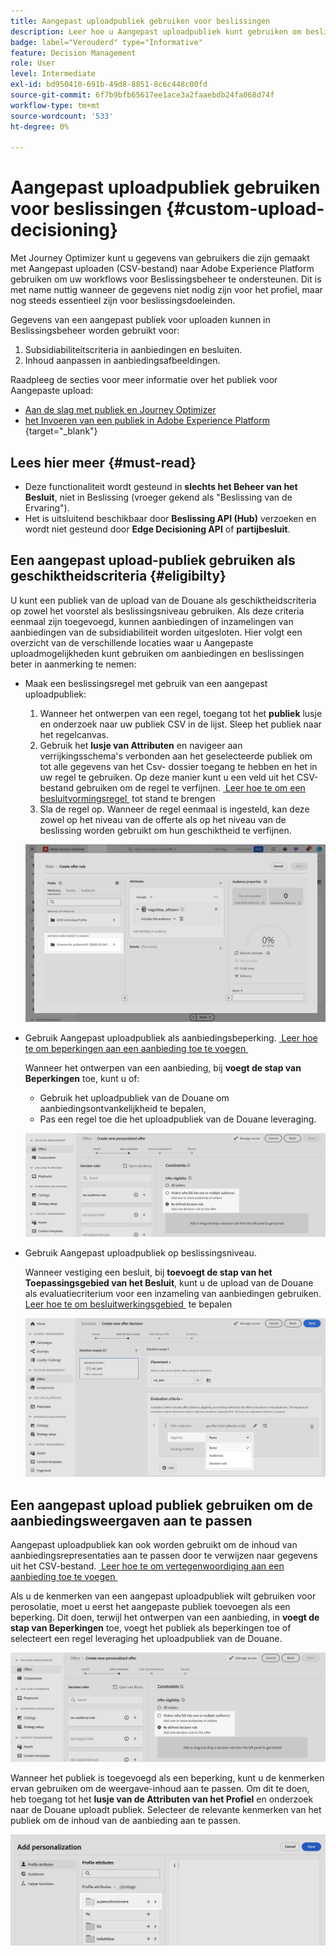 ```yaml
---
title: Aangepast uploadpubliek gebruiken voor beslissingen
description: Leer hoe u Aangepast uploadpubliek kunt gebruiken om beslissingen te nemen.
badge: label="Verouderd" type="Informative"
feature: Decision Management
role: User
level: Intermediate
exl-id: bd950410-691b-49d8-8851-8c6c448c00fd
source-git-commit: 6f7b9bfb65617ee1ace3a2faaebdb24fa068d74f
workflow-type: tm+mt
source-wordcount: '533'
ht-degree: 0%

---
```


# Aangepast uploadpubliek gebruiken voor beslissingen {#custom-upload-decisioning}

Met Journey Optimizer kunt u gegevens van gebruikers die zijn gemaakt met Aangepast uploaden (CSV-bestand) naar Adobe Experience Platform gebruiken om uw workflows voor Beslissingsbeheer te ondersteunen. Dit is met name nuttig wanneer de gegevens niet nodig zijn voor het profiel, maar nog steeds essentieel zijn voor beslissingsdoeleinden.

Gegevens van een aangepast publiek voor uploaden kunnen in Beslissingsbeheer worden gebruikt voor:

1. Subsidiabiliteitscriteria in aanbiedingen en besluiten.
2. Inhoud aanpassen in aanbiedingsafbeeldingen.

Raadpleeg de secties voor meer informatie over het publiek voor Aangepaste upload:

* [Aan de slag met publiek en Journey Optimizer](../audience/about-audiences.md)
* [&#x200B; het Invoeren van een publiek in Adobe Experience Platform &#x200B;](https://experienceleague.adobe.com/en/docs/experience-platform/segmentation/ui/audience-portal#import-audience){target="_blank"}

## Lees hier meer {#must-read}

* Deze functionaliteit wordt gesteund in **slechts het Beheer van het Besluit**, niet in Beslissing (vroeger gekend als &quot;Beslissing van de Ervaring&quot;).
* Het is uitsluitend beschikbaar door **Beslissing API (Hub)** verzoeken en wordt niet gesteund door **Edge Decisioning API** of **partijbesluit**.

## Een aangepast upload-publiek gebruiken als geschiktheidscriteria {#eligibilty}

U kunt een publiek van de upload van de Douane als geschiktheidscriteria op zowel het voorstel als beslissingsniveau gebruiken. Als deze criteria eenmaal zijn toegevoegd, kunnen aanbiedingen of inzamelingen van aanbiedingen van de subsidiabiliteit worden uitgesloten. Hier volgt een overzicht van de verschillende locaties waar u Aangepaste uploadmogelijkheden kunt gebruiken om aanbiedingen en beslissingen beter in aanmerking te nemen:

* Maak een beslissingsregel met gebruik van een aangepast uploadpubliek:

   1. Wanneer het ontwerpen van een regel, toegang tot het **publiek** lusje en onderzoek naar uw publiek CSV in de lijst. Sleep het publiek naar het regelcanvas.
   1. Gebruik het **lusje van Attributen** en navigeer aan verrijkingsschema&#39;s verbonden aan het geselecteerde publiek om tot alle gegevens van het Csv- dossier toegang te hebben en het in uw regel te gebruiken. Op deze manier kunt u een veld uit het CSV-bestand gebruiken om de regel te verfijnen. [&#x200B; Leer hoe te om een besluitvormingsregel &#x200B;](../offers/offer-library/creating-decision-rules.md) tot stand te brengen
   1. Sla de regel op. Wanneer de regel eenmaal is ingesteld, kan deze zowel op het niveau van de offerte als op het niveau van de beslissing worden gebruikt om hun geschiktheid te verfijnen.

  ![](assets/csv-rule.png)

* Gebruik Aangepast uploadpubliek als aanbiedingsbeperking. [&#x200B; Leer hoe te om beperkingen aan een aanbieding toe te voegen &#x200B;](../offers/offer-library/add-constraints.md)

  Wanneer het ontwerpen van een aanbieding, bij **voegt de stap van Beperkingen** toe, kunt u of:

   * Gebruik het uploadpubliek van de Douane om aanbiedingsontvankelijkheid te bepalen,
   * Pas een regel toe die het uploadpubliek van de Douane leveraging.

  ![](assets/csv-offer.png)

* Gebruik Aangepast uploadpubliek op beslissingsniveau.

  Wanneer vestiging een besluit, bij **toevoegt de stap van het Toepassingsgebied van het Besluit**, kunt u de upload van de Douane als evaluatiecriterium voor een inzameling van aanbiedingen gebruiken. [&#x200B; Leer hoe te om besluitwerkingsgebied &#x200B;](../offers/offer-activities/create-offer-activities.md#add-decision-scopes) te bepalen

  ![](assets/csv-decision.png)

## Een aangepast upload publiek gebruiken om de aanbiedingsweergaven aan te passen

Aangepast uploadpubliek kan ook worden gebruikt om de inhoud van aanbiedingsrepresentaties aan te passen door te verwijzen naar gegevens uit het CSV-bestand. [&#x200B; Leer hoe te om vertegenwoordiging aan een aanbieding toe te voegen &#x200B;](../offers/offer-library/add-representations.md)

Als u de kenmerken van een aangepast uploadpubliek wilt gebruiken voor perosolatie, moet u eerst het aangepaste publiek toevoegen als een beperking. Dit doen, terwijl het ontwerpen van een aanbieding, in **voegt de stap van Beperkingen** toe, voegt het publiek als beperkingen toe of selecteert een regel leveraging het uploadpubliek van de Douane.

![](assets/csv-offer.png)

Wanneer het publiek is toegevoegd als een beperking, kunt u de kenmerken ervan gebruiken om de weergave-inhoud aan te passen. Om dit te doen, heb toegang tot het **lusje van de Attributen van het Profiel** en onderzoek naar de Douane uploadt publiek. Selecteer de relevante kenmerken van het publiek om de inhoud van de aanbieding aan te passen.

![](assets/csv-perso.png)
